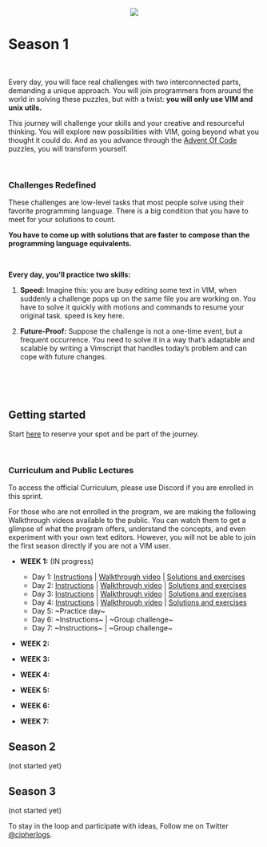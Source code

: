 <p align="center"><img src="https://seeklogo.com/images/V/vim-logo-A3E02B1F74-seeklogo.com.png"></p>

# Season 1
<br>

Every day, you will face real challenges with two interconnected parts, demanding a unique approach. You will join programmers from around the world in solving these puzzles, but with a twist: **you will only use VIM and unix utils.**

This journey will challenge your skills and your creative and resourceful thinking. You will explore new possibilities with VIM, going beyond what you thought it could do. And as you advance through the [Advent Of Code](https://adventofcode.com) puzzles, you will transform yourself.

<br>

### Challenges Redefined
These challenges are low-level tasks that most people solve using their favorite programming language. There is a big condition that you have to meet for your solutions to count.

**You have to come up with solutions that are faster to compose than the programming language equivalents.**

<br>

**Every day, you'll practice two skills:**

1. **Speed:** Imagine this: you are busy editing some text in VIM, when suddenly a challenge pops up on the same file you are working on. You have to solve it quickly with motions and commands to resume your original task. speed is key here.

2. **Future-Proof:** Suppose the challenge is not a one-time event, but a frequent occurrence. You need to solve it in a way that’s adaptable and scalable by writing a Vimscript that handles today’s problem and can cope with future changes.

<br>
<br>

<br>

## Getting started
Start [here](https://forms.gle/CW1jqB9HpKbqwUY78) to reserve your spot and be part of the journey.

<br>

### Curriculum and Public Lectures
To access the official Curriculum, please use Discord if you are enrolled in this sprint.

For those who are not enrolled in the program, we are making the following Walkthrough videos available to the public. You can watch them to get a glimpse of what the program offers, understand the concepts, and even experiment with your own text editors. However, you will not be able to join the first season directly if you are not a VIM user.


+ **WEEK 1:** (IN progress)
  + Day 1: [Instructions](./season1/day1.md) | [Walkthrough video](https://youtu.be/9fUDbq933fE?si=ijfZTQ8KsJMLwbe4) | [Solutions and exercises](https://cipherlogs.com/how-to-solve-advent-of-code-using-only-vim-episode-1)
  + Day 2: [Instructions](season1/day2.md) | [Walkthrough video](https://www.youtube.com/watch?v=ACzoJj-sunE) | [Solutions and exercises](https://cipherlogs.com/episode2-solving-adventofcode-in-10sec-using-vim-only)
  + Day 3: [Instructions](season1/day3.md) | [Walkthrough video](https://youtu.be/YazmNjy-mCA) | [Solutions and exercises](https://cipherlogs.com/episode3-solving-adventofcode-challenges-using-vimneovim)
  + Day 4: [Instructions](season1/day4.md) | [Walkthrough video](https://youtu.be/agUu1z1chaw) | [Solutions and exercises](https://cipherlogs.com/episode-4-new-neovim-setup-and-smart-strategies)
  + Day 5: ~Practice day~
  + Day 6: ~Instructions~ | ~Group challenge~
  + Day 7: ~Instructions~ | ~Group challenge~

+ **WEEK 2:**
+ **WEEK 3:**
+ **WEEK 4:**
+ **WEEK 5:**
+ **WEEK 6:**
+ **WEEK 7:**

## Season 2
(not started yet)

## Season 3
(not started yet)


To stay in the loop and participate with ideas, Follow me on Twitter [@cipherlogs](https://twitter.com/intent/follow?screen_name=cipherlogs).
